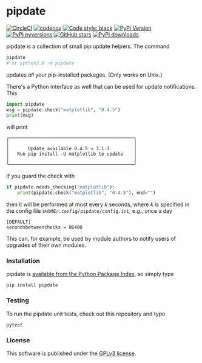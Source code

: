 # pipdate

[![CircleCI](https://img.shields.io/circleci/project/github/nschloe/pipdate/master.svg?style=flat-square)](https://circleci.com/gh/nschloe/pipdate/tree/master)
[![codecov](https://img.shields.io/codecov/c/github/nschloe/pipdate.svg?style=flat-square)](https://codecov.io/gh/nschloe/pipdate)
[![Code style: black](https://img.shields.io/badge/code%20style-black-000000.svg?style=flat-square)](https://github.com/psf/black)
[![PyPi Version](https://img.shields.io/pypi/v/pipdate.svg?style=flat-square)](https://pypi.python.org/pypi/pipdate)
[![PyPI pyversions](https://img.shields.io/pypi/pyversions/pipdate.svg?style=flat-square)](https://pypi.org/pypi/pipdate/)
[![GitHub stars](https://img.shields.io/github/stars/nschloe/pipdate.svg?style=flat-square&logo=github&label=Stars&logoColor=white)](https://github.com/nschloe/pipdate)
[![PyPi downloads](https://img.shields.io/pypi/dm/pipdate.svg?style=flat-square)](https://pypistats.org/packages/pipdate)

pipdate is a collection of small pip update helpers. The command
```bash
pipdate
# or python3.8 -m pipdate
```
updates _all_ your pip-installed packages. (Only works on Unix.)

There's a Python interface as well that can be used for update notifications.
This
```python
import pipdate
msg = pipdate.check("matplotlib", "0.4.5")
print(msg)
```
will print
```
╭──────────────────────────────────────────────╮
│                                              │
│       Update available 0.4.5 → 3.1.3         │
│   Run pip install -U matplotlib to update    │
│                                              │
╰──────────────────────────────────────────────╯
```

If you guard the check with
```python
if pipdate.needs_checking("matplotlib"):
    print(pipdate.check("matplotlib", "0.4.5"), end="")
```
then it will be performed at most every _k_ seconds, where _k_ is specified
in the config file `$HOME/.config/pipdate/config.ini`, e.g., once a day
```
[DEFAULT]
secondsbetweenchecks = 86400
```
This can, for example, be used by module authors to notify users of upgrades of
their own modules.

### Installation

pipdate is [available from the Python Package
Index](https://pypi.org/project/pipdate/), so simply type
```
pip install pipdate
```

### Testing

To run the pipdate unit tests, check out this repository and type
```
pytest
```

### License

This software is published under the [GPLv3 license](https://www.gnu.org/licenses/gpl-3.0.en.html).
